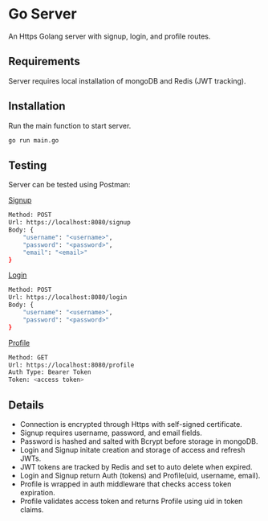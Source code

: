 # Go Server

An Https Golang server with signup, login, and profile routes.

## Requirements

Server requires local installation of mongoDB and Redis (JWT tracking).

## Installation

Run the main function to start server.

```bash
go run main.go
```

## Testing

Server can be tested using Postman:

<ins>Signup</ins>
```bash
Method: POST
Url: https://localhost:8080/signup
Body: {
    "username": "<username>",
    "password": "<password>",
    "email": "<email>"
}
```
<ins>Login</ins>
```bash
Method: POST
Url: https://localhost:8080/login
Body: {
    "username": "<username>",
    "password": "<password>"
}
```

<ins>Profile</ins>
```bash
Method: GET
Url: https://localhost:8080/profile
Auth Type: Bearer Token
Token: <access token>
```

## Details

* Connection is encrypted through Https with self-signed certificate.
* Signup requires username, password, and email fields.
* Password is hashed and salted with Bcrypt before storage in mongoDB.
* Login and Signup initate creation and storage of access and refresh JWTs.
* JWT tokens are tracked by Redis and set to auto delete when expired. 
* Login and Signup return Auth (tokens) and Profile(uid, username, email).
* Profile is wrapped in auth middleware that checks access token expiration.
* Profile validates access token and returns Profile using uid in token claims. 